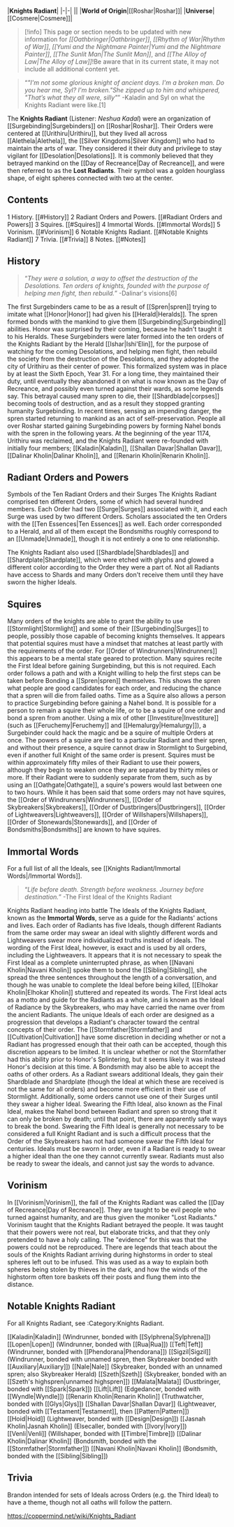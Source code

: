 |**Knights Radiant**|
|-|-|
||
|**World of Origin**|[[Roshar\|Roshar]]|
|**Universe**|[[Cosmere\|Cosmere]]|

> [!info] This page or section needs to be updated with new information for *[[Oathbringer\|Oathbringer]]*, *[[Rhythm of War\|Rhythm of War]]*, *[[Yumi and the Nightmare Painter\|Yumi and the Nightmare Painter]]*, *[[The Sunlit Man\|The Sunlit Man]]*, and *[[The Alloy of Law\|The Alloy of Law]]*!Be aware that in its current state, it may not include all additional content yet.

>“*"I'm not some glorious knight of ancient days. I'm a broken man. Do you hear me, Syl? *I'm broken*."She zipped up to him and whispered, "That’s what they all were, silly"*”
\-Kaladin and Syl on what the Knights Radiant were like.[1]


The **Knights Radiant** (Listener: *Neshua Kadal*) were an organization of [[Surgebinding\|Surgebinders]] on [[Roshar\|Roshar]]. Their Orders were centered at [[Urithiru\|Urithiru]], but they lived all across [[Alethela\|Alethela]], the [[Silver Kingdoms\|Silver Kingdom]] who had to maintain the arts of war. They considered it their duty and privilege to stay vigilant for [[Desolation\|Desolations]]. It is commonly believed that they betrayed mankind on the [[Day of Recreance\|Day of Recreance]], and were then referred to as the **Lost Radiants**. Their symbol was a golden hourglass shape, of eight spheres connected with two at the center.

## Contents

1 History. [[#History]] 
2 Radiant Orders and Powers. [[#Radiant Orders and Powers]] 
3 Squires. [[#Squires]] 
4 Immortal Words. [[#Immortal Words]] 
5 Vorinism. [[#Vorinism]] 
6 Notable Knights Radiant. [[#Notable Knights Radiant]] 
7 Trivia. [[#Trivia]] 
8 Notes. [[#Notes]] 


## History
>“*They were a solution, a way to offset the destruction of the Desolations. Ten orders of knights, founded with the purpose of helping men fight, then rebuild.*”
\-Dalinar's visions[6]

The first Surgebinders came to be as a result of [[Spren\|spren]] trying to imitate what [[Honor\|Honor]] had given his [[Herald\|Heralds]]. The spren formed bonds with the mankind to give them [[Surgebinding\|Surgebinding]] abilities. Honor was surprised by their coming, because he hadn't taught it to his Heralds. These Surgebinders were later formed into the ten orders of the Knights Radiant by the Herald [[Ishar\|Ishi'Elin]], for the purpose of watching for the coming Desolations, and helping men fight, then rebuild the society from the destruction of the Desolations, and they adopted the city of Urithiru as their center of power. This formalized system was in place by at least the Sixth Epoch, Year 31.
For a long time, they maintained their duty, until eventually they abandoned it on what is now known as the Day of Recreance, and possibly even turned against their wards, as some legends say. This betrayal caused many spren to die, their [[Shardblade\|corpses]] becoming tools of destruction, and as a result they stopped granting humanity Surgebinding.
In recent times, sensing an impending danger, the spren started returning to mankind as an act of self-preservation. People all over Roshar started gaining Surgebinding powers by forming Nahel bonds with the spren in the following years. At the beginning of the year 1174, Urithiru was reclaimed, and the Knights Radiant were re-founded with initially four members; [[Kaladin\|Kaladin]], [[Shallan Davar\|Shallan Davar]], [[Dalinar Kholin\|Dalinar Kholin]], and [[Renarin Kholin\|Renarin Kholin]].

## Radiant Orders and Powers
  Symbols of the Ten Radiant Orders and their Surges
The Knights Radiant comprised ten different Orders, some of which had several hundred members. Each Order had two [[Surge\|Surges]] associated with it, and each Surge was used by two different Orders. Scholars associated the ten Orders with the [[Ten Essences\|Ten Essences]] as well.
Each order corresponded to a Herald, and all of them except the Bondsmiths roughly correspond to an [[Unmade\|Unmade]], though it is not entirely a one to one relationship.











The Knights Radiant also used [[Shardblade\|Shardblades]] and [[Shardplate\|Shardplate]], which were etched with glyphs and glowed a different color according to the Order they were a part of. Not all Radiants have access to Shards and many Orders don't receive them until they have sworn the higher Ideals.

## Squires
Many orders of the knights are able to grant the ability to use [[Stormlight\|Stormlight]] and some of their [[Surgebinding\|Surges]] to people, possibly those capable of becoming knights themselves. It appears that potential squires must have a mindset that matches at least partly with the requirements of the order. For [[Order of Windrunners\|Windrunners]] this appears to be a mental state geared to protection. Many squires recite the First Ideal before gaining Surgebinding, but this is not required. Each order follows a path and with a Knight willing to help the first steps can be taken before Bonding a [[Spren\|spren]] themselves. This shows the spren what people are good candidates for each order, and reducing the chance that a spren will die from failed oaths. Time as a Squire also allows a person to practice Surgebinding before gaining a Nahel bond.
It is possible for a person to remain a squire their whole life, or to be a squire of one order and bond a spren from another. Using a mix of other [[Investiture\|Investiture]] (such as [[Feruchemy\|Feruchemy]] and [[Hemalurgy\|Hemalurgy]]), a Surgebinder could hack the magic and be a squire of multiple Orders at once.
The powers of a squire are tied to a particular Radiant and their spren, and without their presence, a squire cannot draw in Stormlight to Surgebind, even if another full Knight of the same order is present. Squires must be within approximately fifty miles of their Radiant to use their powers, although they begin to weaken once they are separated by thirty miles or more. If their Radiant were to suddenly separate from them, such as by using an [[Oathgate\|Oathgate]], a squire's powers would last between one to two hours.
While it has been said that some orders may not have squires, the [[Order of Windrunners\|Windrunners]], [[Order of Skybreakers\|Skybreakers]], [[Order of Dustbringers\|Dustbringers]], [[Order of Lightweavers\|Lightweavers]], [[Order of Willshapers\|Willshapers]], [[Order of Stonewards\|Stonewards]], and [[Order of Bondsmiths\|Bondsmiths]] are known to have squires.

## Immortal Words
For a full list of all the Ideals, see [[Knights Radiant/Immortal Words\|/Immortal Words]].
>“*Life before death. Strength before weakness. Journey before destination.*”
\-The First Ideal of the Knights Radiant


  Knights Radiant heading into battle
The Ideals of the Knights Radiant, known as the **Immortal Words**, serve as a guide for the Radiants' actions and lives. Each order of Radiants has five Ideals, though different Radiants from the same order may swear an ideal with slightly different words and Lightweavers swear more individualized truths instead of ideals. The wording of the First Ideal, however, is exact and is used by all orders, including the Lightweavers. It appears that it is not necessary to speak the First Ideal as a complete uninterrupted phrase, as when [[Navani Kholin\|Navani Kholin]] spoke them to bond the [[Sibling\|Sibling]], she spread the three sentences throughout the length of a conversation, and though he was unable to complete the Ideal before being killed, [[Elhokar Kholin\|Elhokar Kholin]] stuttered and repeated its words. The First Ideal acts as a motto and guide for the Radiants as a whole, and is known as the Ideal of Radiance by the Skybreakers, who may have carried the name over from the ancient Radiants. The unique Ideals of each order are designed as a progression that develops a Radiant's character toward the central concepts of their order. The [[Stormfather\|Stormfather]] and [[Cultivation\|Cultivation]] have some discretion in deciding whether or not a Radiant has progressed enough that their oath can be accepted, though this discretion appears to be limited. It is unclear whether or not the Stormfather had this ability prior to Honor's Splintering, but it seems likely it was instead Honor's decision at this time. A Bondsmith may also be able to accept the oaths of other orders.
As a Radiant swears additional Ideals, they gain their Shardblade and Shardplate (though the Ideal at which these are received is not the same for all orders) and become more efficient in their use of Stormlight. Additionally, some orders cannot use one of their Surges until they swear a higher Ideal. Swearing the Fifth Ideal, also known as the Final Ideal, makes the Nahel bond between Radiant and spren so strong that it can only be broken by death; until that point, there are apparently safe ways to break the bond. Swearing the Fifth Ideal is generally not necessary to be considered a full Knight Radiant and is such a difficult process that the Order of the Skybreakers has not had someone swear the Fifth Ideal for centuries.
Ideals must be sworn in order, even if a Radiant is ready to swear a higher ideal than the one they cannot currently swear. Radiants must also be ready to swear the ideals, and cannot just say the words to advance.

## Vorinism
In [[Vorinism\|Vorinism]], the fall of the Knights Radiant was called the [[Day of Recreance\|Day of Recreance]]. They are taught to be evil people who turned against humanity, and are thus given the moniker "Lost Radiants."
Vorinism taught that the Knights Radiant betrayed the people. It was taught that their powers were not real, but elaborate tricks, and that they only pretended to have a holy calling. The "evidence" for this was that the powers could not be reproduced.
There are legends that teach about the souls of the Knights Radiant arriving during highstorms in order to steal spheres left out to be infused. This was used as a way to explain both spheres being stolen by thieves in the dark, and how the winds of the highstorm often tore baskets off their posts and flung them into the distance.

## Notable Knights Radiant
For all Knights Radiant, see :Category:Knights Radiant.

[[Kaladin\|Kaladin]] (Windrunner, bonded with [[Sylphrena\|Sylphrena]])
[[Lopen\|Lopen]] (Windrunner, bonded with [[Rua\|Rua]])
[[Teft\|Teft]] (Windrunner, bonded with [[Phendorana\|Phendorana]])
[[Sigzil\|Sigzil]] (Windrunner, bonded with unnamed spren, then Skybreaker bonded with [[Auxiliary\|Auxiliary]])
[[Nale\|Nale]] (Skybreaker, bonded with an unnamed spren; also Skybreaker Herald)
[[Szeth\|Szeth]] (Skybreaker, bonded with an [[Szeth's highspren\|unnamed highspren]])
[[Malata\|Malata]] (Dustbringer, bonded with [[Spark\|Spark]])
[[Lift\|Lift]] (Edgedancer, bonded with [[Wyndle\|Wyndle]])
[[Renarin Kholin\|Renarin Kholin]] (Truthwatcher, bonded with [[Glys\|Glys]])
[[Shallan Davar\|Shallan Davar]] (Lightweaver, bonded with [[Testament\|Testament]], then [[Pattern\|Pattern]])
[[Hoid\|Hoid]] (Lightweaver, bonded with [[Design\|Design]])
[[Jasnah Kholin\|Jasnah Kholin]] (Elsecaller, bonded with [[Ivory\|Ivory]])
[[Venli\|Venli]] (Willshaper, bonded with [[Timbre\|Timbre]])
[[Dalinar Kholin\|Dalinar Kholin]] (Bondsmith, bonded with the [[Stormfather\|Stormfather]])
[[Navani Kholin\|Navani Kholin]] (Bondsmith, bonded with the [[Sibling\|Sibling]])

## Trivia
Brandon intended for sets of Ideals across Orders (e.g. the Third Ideal) to have a theme, though not all oaths will follow the pattern.


https://coppermind.net/wiki/Knights_Radiant